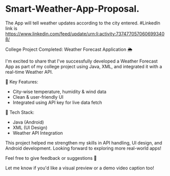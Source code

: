 # Smart-Weather-App-Proposal.
The App will tell weather updates according to the city entered.
#Linkedln link is
https://www.linkedin.com/feed/update/urn:li:activity:7374770570606993408/

College Project Completed: Weather Forecast Application 🌦  

I'm excited to share that I've successfully developed a Weather Forecast App as part of my college project using Java, XML, and integrated it with a real-time Weather API.  

📱 Key Features:    
- City-wise temperature, humidity & wind data  
- Clean & user-friendly UI  
- Integrated using API key for live data fetch  

🔧 Tech Stack:  
- Java (Android)  
- XML (UI Design)  
- Weather API Integration  

This project helped me strengthen my skills in API handling, UI design, and Android development. Looking forward to exploring more real-world apps!  

Feel free to give feedback or suggestions 🙌  

 


Let me know if you'd like a visual preview or a demo video caption too!
